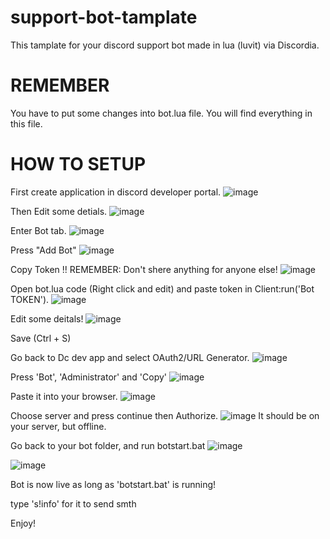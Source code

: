 # support-bot-tamplate
This tamplate for your discord support bot made in lua (luvit) via Discordia.

# REMEMBER
You have to put some changes into bot.lua file.
You will find everything in this file.

# HOW TO SETUP

First create application in discord developer portal.
![image](https://user-images.githubusercontent.com/86526585/147913062-c20b03c4-b3d4-47d2-86bc-dc9925010b2b.png)

Then Edit some detials.
![image](https://user-images.githubusercontent.com/86526585/147913121-07dc4cba-f573-4842-bc74-5797ef0f5912.png)

Enter Bot tab.
![image](https://user-images.githubusercontent.com/86526585/147913151-461e25cc-fe30-4b11-99a7-025ac9ea9586.png)

Press "Add Bot"
![image](https://user-images.githubusercontent.com/86526585/147913243-9aaaca3c-ca67-4c4e-a851-d218cef52f42.png)

Copy Token
!! REMEMBER: Don't shere anything for anyone else!
![image](https://user-images.githubusercontent.com/86526585/147913468-95e8b873-7151-4068-a2e9-a35809be8c94.png)

Open bot.lua code (Right click and edit) and paste token in Client:run('Bot TOKEN').
![image](https://user-images.githubusercontent.com/86526585/147913619-e59fa3ab-1301-427a-9c95-5b607b2acfe8.png)

Edit some deitals!
![image](https://user-images.githubusercontent.com/86526585/147913959-554abf98-5587-49ca-8357-d89175d5d68d.png)

Save (Ctrl + S)

Go back to Dc dev app and select OAuth2/URL Generator.
![image](https://user-images.githubusercontent.com/86526585/147914115-47237f91-16ad-467d-9160-3dc23fc4ffbd.png)

Press 'Bot', 'Administrator' and 'Copy'
![image](https://user-images.githubusercontent.com/86526585/147914217-970ebb6f-a2fd-4bc1-a284-d3cff3081901.png)

Paste it into your browser.
![image](https://user-images.githubusercontent.com/86526585/147914275-0bc68afd-2aa3-4d73-b64c-e53f79845032.png)

Choose server and press continue then Authorize.
![image](https://user-images.githubusercontent.com/86526585/147914471-32b1a2c1-2ede-443d-ae4c-153805152bf3.png)
It should be on your server, but offline.

Go back to your bot folder, and run botstart.bat
![image](https://user-images.githubusercontent.com/86526585/147914621-61a4d086-4439-41de-b27c-e94783cc8b10.png)

![image](https://user-images.githubusercontent.com/86526585/147914667-389c063a-4400-40a8-96d2-fd3bdff24bc8.png)


Bot is now live as long as 'botstart.bat' is running!

type 's!info' for it to send smth

Enjoy!



